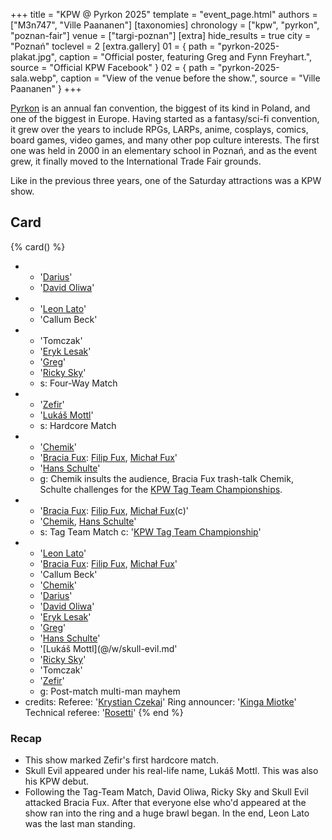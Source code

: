 +++
title = "KPW @ Pyrkon 2025"
template = "event_page.html"
authors = ["M3n747", "Ville Paananen"]
[taxonomies]
chronology = ["kpw", "pyrkon", "poznan-fair"]
venue = ["targi-poznan"]
[extra]
hide_results = true
city = "Poznań"
toclevel = 2
[extra.gallery]
01 = { path = "pyrkon-2025-plakat.jpg", caption = "Official poster, featuring Greg and Fynn Freyhart.", source = "Official KPW Facebook" }
02 = { path = "pyrkon-2025-sala.webp", caption = "View of the venue before the show.", source = "Ville Paananen" }
+++

[Pyrkon][pyrkon] is an annual fan convention, the biggest of its kind in Poland, and one of the biggest in Europe. Having started as a fantasy/sci-fi convention, it grew over the years to include RPGs, LARPs, anime, cosplays, comics, board games, video games, and many other pop culture interests. The first one was held in 2000 in an elementary school in Poznań, and as the event grew, it finally moved to the International Trade Fair grounds.

Like in the previous three years, one of the Saturday attractions was a KPW show.

## Card

{% card() %}

- - '[Darius](@/w/darius.md)'
  - '[David Oliwa](@/w/david-oliwa.md)'
- - '[Leon Lato](@/w/leon-lato.md)'
  - 'Callum Beck'
- - 'Tomczak'
  - '[Eryk Lesak](@/w/eryk-lesak.md)'
  - '[Greg](@/w/greg.md)'
  - '[Ricky Sky](@/w/ricky-sky.md)'
  - s: Four-Way Match
- - '[Zefir](@/w/zefir.md)'
  - '[Lukáš Mottl](@/w/skull-evil.md)'
  - s: Hardcore Match
- - '[Chemik](@/w/chemik.md)'
  - '[Bracia Fux](@/tt/bracia-fux.md): [Filip Fux](@/w/filip-fux.md), [Michał Fux](@/w/michal-fux.md)'
  - '[Hans Schulte](@/w/hans-schulte.md)'
  - g: Chemik insults the audience, Bracia Fux trash-talk Chemik, Schulte challenges for the [KPW Tag Team Championships](@/c/kpw-tag-team-championship.md).
- - '[Bracia Fux](@/tt/bracia-fux.md): [Filip Fux](@/w/filip-fux.md), [Michał Fux](@/w/michal-fux.md)(c)'
  - '[Chemik](@/w/chemik.md), [Hans Schulte](@/w/hans-schulte.md)'
  - s: Tag Team Match
    c: '[KPW Tag Team Championship](@/c/kpw-tag-team-championship.md)'
- - '[Leon Lato](@/w/leon-lato.md)'
  - '[Bracia Fux](@/tt/bracia-fux.md): [Filip Fux](@/w/filip-fux.md), [Michał Fux](@/w/michal-fux.md)'
  - 'Callum Beck'
  - '[Chemik](@/w/chemik.md)'
  - '[Darius](@/w/darius.md)'
  - '[David Oliwa](@/w/david-oliwa.md)'
  - '[Eryk Lesak](@/w/eryk-lesak.md)'
  - '[Greg](@/w/greg.md)'
  - '[Hans Schulte](@/w/hans-schulte.md)'
  - '[Lukáš Mottl](@/w/skull-evil.md'
  - '[Ricky Sky](@/w/ricky-sky.md)'
  - 'Tomczak'
  - '[Zefir](@/w/zefir.md)'
  - g: Post-match multi-man mayhem
- credits:
    Referee: '[Krystian Czekaj](@/w/krystian-czekaj.md)'
    Ring announcer: '[Kinga Miotke](@/w/kinga-miotke.md)'
    Technical referee: '[Rosetti](@/w/rosetti.md)'
{% end %}

### Recap

* This show marked Zefir's first hardcore match.
* Skull Evil appeared under his real-life name, Lukáš Mottl. This was also his KPW debut.
* Following the Tag-Team Match, David Oliwa, Ricky Sky and Skull Evil attacked Bracia Fux. After that everyone else who'd appeared at the show ran into the ring and a huge brawl began. In the end, Leon Lato was the last man standing.

[pyrkon]: https://en.wikipedia.org/wiki/Pyrkon
